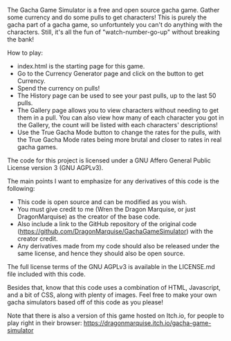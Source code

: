 The Gacha Game Simulator is a free and open source gacha game. Gather some
currency and do some pulls to get characters! This is purely the gacha part
of a gacha game, so unfortuntely you can't do anything with the characters.
Still, it's all the fun of "watch-number-go-up" without breaking the bank!

How to play:
- index.html is the starting page for this game.
- Go to the Currency Generator page and click on the button to get Currency.
- Spend the currency on pulls!
- The History page can be used to see your past pulls, up to the last 50 pulls.
- The Gallery page allows you to view characters without needing to get them
in a pull. You can also view how many of each character you got in the Gallery,
the count will be listed with each characters' descriptions!
- Use the True Gacha Mode button to change the rates for the pulls, with the
True Gacha Mode rates being more brutal and closer to rates in real gacha games.

The code for this project is licensed under a GNU Affero General
Public License version 3 (GNU AGPLv3).

The main points I want to emphasize for any derivatives of this code is the
following:
 - This code is open source and can be modified as you wish.
 - You must give credit to me (Wren the Dragon Marquise, or just
DragonMarquise) as the creator of the base code.
 - Also include a link to the GitHub repository of the original code
(https://github.com/DragonMarquise/GachaGameSimulator) with the creator credit.
 - Any derivatives made from my code should also be released under the
same license, and hence they should also be open source.

The full license terms of the GNU AGPLv3 is available in the LICENSE.md
file included with this code.

Besides that, know that this code uses a combination of HTML,
Javascript, and a bit of CSS, along with plenty of images. Feel free to make
your own gacha simulators based off of this code as you please!

Note that there is also a version of this game hosted on Itch.io,
for people to play right in their browser: https://dragonmarquise.itch.io/gacha-game-simulator